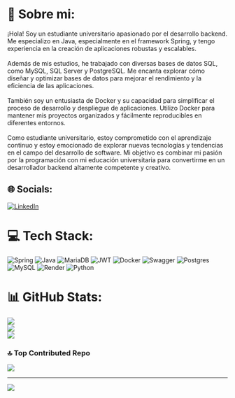 # 💫 Sobre mi:
¡Hola! Soy un estudiante universitario apasionado por el desarrollo backend. Me especializo en Java, especialmente en el framework Spring, y tengo experiencia en la creación de aplicaciones robustas y escalables.<br><br>Además de mis estudios, he trabajado con diversas bases de datos SQL, como MySQL, SQL Server y PostgreSQL. Me encanta explorar cómo diseñar y optimizar bases de datos para mejorar el rendimiento y la eficiencia de las aplicaciones.<br><br>También soy un entusiasta de Docker y su capacidad para simplificar el proceso de desarrollo y despliegue de aplicaciones. Utilizo Docker para mantener mis proyectos organizados y fácilmente reproducibles en diferentes entornos.<br><br>Como estudiante universitario, estoy comprometido con el aprendizaje continuo y estoy emocionado de explorar nuevas tecnologías y tendencias en el campo del desarrollo de software. Mi objetivo es combinar mi pasión por la programación con mi educación universitaria para convertirme en un desarrollador backend altamente competente y creativo.


## 🌐 Socials:
[![LinkedIn](https://img.shields.io/badge/LinkedIn-%230077B5.svg?logo=linkedin&logoColor=white)](https://linkedin.com/in/sebasvelardedev) 

# 💻 Tech Stack:
![Spring](https://img.shields.io/badge/spring-%236DB33F.svg?style=for-the-badge&logo=spring&logoColor=white) ![Java](https://img.shields.io/badge/java-%23ED8B00.svg?style=for-the-badge&logo=openjdk&logoColor=white) ![MariaDB](https://img.shields.io/badge/MariaDB-003545?style=for-the-badge&logo=mariadb&logoColor=white) ![JWT](https://img.shields.io/badge/JWT-black?style=for-the-badge&logo=JSON%20web%20tokens) ![Docker](https://img.shields.io/badge/docker-%230db7ed.svg?style=for-the-badge&logo=docker&logoColor=white) ![Swagger](https://img.shields.io/badge/-Swagger-%23Clojure?style=for-the-badge&logo=swagger&logoColor=white) ![Postgres](https://img.shields.io/badge/postgres-%23316192.svg?style=for-the-badge&logo=postgresql&logoColor=white) ![MySQL](https://img.shields.io/badge/mysql-%2300000f.svg?style=for-the-badge&logo=mysql&logoColor=white) ![Render](https://img.shields.io/badge/Render-%46E3B7.svg?style=for-the-badge&logo=render&logoColor=white) ![Python](https://img.shields.io/badge/python-3670A0?style=for-the-badge&logo=python&logoColor=ffdd54)
# 📊 GitHub Stats:
![](https://github-readme-stats.vercel.app/api?username=sebastianvpz&theme=nightowl&hide_border=false&include_all_commits=false&count_private=false)<br/>
![](https://github-readme-streak-stats.herokuapp.com/?user=sebastianvpz&theme=nightowl&hide_border=false)<br/>
![](https://github-readme-stats.vercel.app/api/top-langs/?username=sebastianvpz&theme=nightowl&hide_border=false&include_all_commits=false&count_private=false&layout=compact)

### 🔝 Top Contributed Repo
![](https://github-contributor-stats.vercel.app/api?username=sebastianvpz&limit=5&theme=dark&combine_all_yearly_contributions=true)

---
[![](https://visitcount.itsvg.in/api?id=sebastianvpz&icon=0&color=0)](https://visitcount.itsvg.in)

<!-- Proudly created with GPRM ( https://gprm.itsvg.in ) -->
